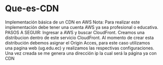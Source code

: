 # Que-es-CDN
Implementación básica de un CDN en AWS
Nota: Para realizar este implementación debe tener una cuenta AWS ya sea profesional o educativa.
PASOS A SEGUIR:
Ingresar a AWS y buscar CloudFront.
Creamos una distribucion dentro de este servicio CloudFront.
Al momento de crear esta distribución debemos asignar el Origin Acces, para este caso utilizamos una pagina web (ug.edu.ec) y realizamos las respectivas configuraciones.
Una vez creada se me genera una dirección ip la cual será la página ya con CDN
